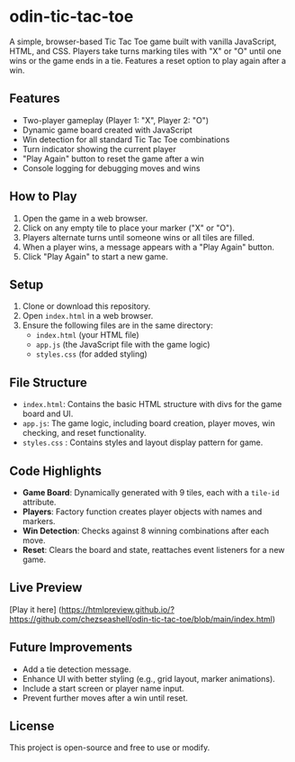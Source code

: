 # odin-tic-tac-toe

A simple, browser-based Tic Tac Toe game built with vanilla JavaScript, HTML, and CSS. Players take turns marking tiles with "X" or "O" until one wins or the game ends in a tie. Features a reset option to play again after a win.

## Features
- Two-player gameplay (Player 1: "X", Player 2: "O")
- Dynamic game board created with JavaScript
- Win detection for all standard Tic Tac Toe combinations
- Turn indicator showing the current player
- "Play Again" button to reset the game after a win
- Console logging for debugging moves and wins

## How to Play
1. Open the game in a web browser.
2. Click on any empty tile to place your marker ("X" or "O").
3. Players alternate turns until someone wins or all tiles are filled.
4. When a player wins, a message appears with a "Play Again" button.
5. Click "Play Again" to start a new game.

## Setup
1. Clone or download this repository.
2. Open `index.html` in a web browser.
3. Ensure the following files are in the same directory:
   - `index.html` (your HTML file)
   - `app.js` (the JavaScript file with the game logic)
   - `styles.css` (for added styling)

## File Structure
- `index.html`: Contains the basic HTML structure with divs for the game board and UI.
- `app.js`: The game logic, including board creation, player moves, win checking, and reset functionality.
- `styles.css` : Contains styles and layout display pattern for game.

## Code Highlights
- **Game Board**: Dynamically generated with 9 tiles, each with a `tile-id` attribute.
- **Players**: Factory function creates player objects with names and markers.
- **Win Detection**: Checks against 8 winning combinations after each move.
- **Reset**: Clears the board and state, reattaches event listeners for a new game.


## Live Preview
[Play it here] (https://htmlpreview.github.io/?https://github.com/chezseashell/odin-tic-tac-toe/blob/main/index.html)

## Future Improvements
- Add a tie detection message.
- Enhance UI with better styling (e.g., grid layout, marker animations).
- Include a start screen or player name input.
- Prevent further moves after a win until reset.

## License
This project is open-source and free to use or modify.